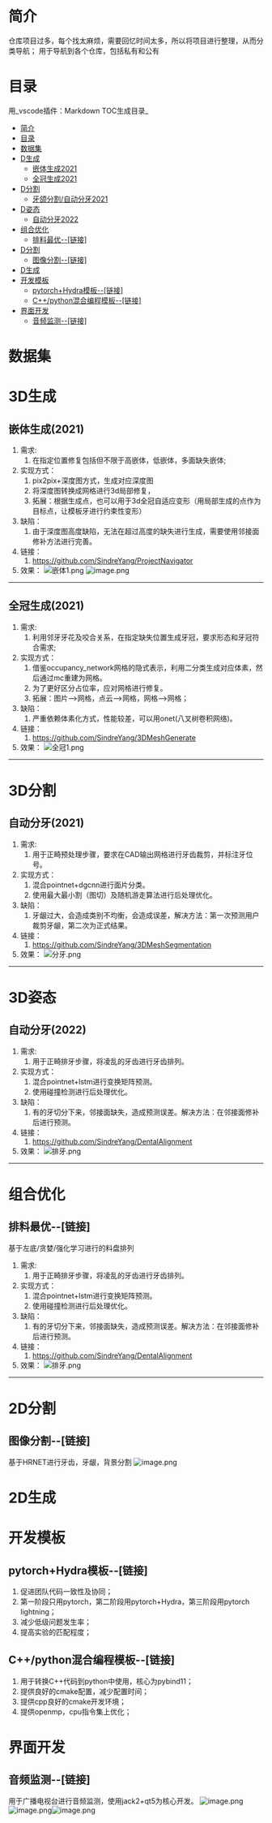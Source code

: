 
# 简介
仓库项目过多，每个找太麻烦，需要回忆时间太多，所以将项目进行整理，从而分类导航；
用于导航到各个仓库，包括私有和公有

# 目录
用_vscode插件：Markdown TOC生成目录_
<!-- TOC -->

- [简介](#%E7%AE%80%E4%BB%8B)
- [目录](#%E7%9B%AE%E5%BD%95)
- [数据集](#%E6%95%B0%E6%8D%AE%E9%9B%86)
- [D生成](#d%E7%94%9F%E6%88%90)
    - [嵌体生成2021](#%E5%B5%8C%E4%BD%93%E7%94%9F%E6%88%902021)
    - [全冠生成2021](#%E5%85%A8%E5%86%A0%E7%94%9F%E6%88%902021)
- [D分割](#d%E5%88%86%E5%89%B2)
    - [牙颌分割/自动分牙2021](#%E7%89%99%E9%A2%8C%E5%88%86%E5%89%B2%E8%87%AA%E5%8A%A8%E5%88%86%E7%89%992021)
- [D姿态](#d%E5%A7%BF%E6%80%81)
    - [自动分牙2022](#%E8%87%AA%E5%8A%A8%E5%88%86%E7%89%992022)
- [组合优化](#%E7%BB%84%E5%90%88%E4%BC%98%E5%8C%96)
    - [排料最优--[链接]](#%E6%8E%92%E6%96%99%E6%9C%80%E4%BC%98--%E9%93%BE%E6%8E%A5)
- [D分割](#d%E5%88%86%E5%89%B2)
    - [图像分割--[链接]](#%E5%9B%BE%E5%83%8F%E5%88%86%E5%89%B2--%E9%93%BE%E6%8E%A5)
- [D生成](#d%E7%94%9F%E6%88%90)
- [开发模板](#%E5%BC%80%E5%8F%91%E6%A8%A1%E6%9D%BF)
    - [pytorch+Hydra模板--[链接]](#pytorchhydra%E6%A8%A1%E6%9D%BF--%E9%93%BE%E6%8E%A5)
    - [C++/python混合编程模板--[链接]](#cpython%E6%B7%B7%E5%90%88%E7%BC%96%E7%A8%8B%E6%A8%A1%E6%9D%BF--%E9%93%BE%E6%8E%A5)
- [界面开发](#%E7%95%8C%E9%9D%A2%E5%BC%80%E5%8F%91)
    - [音频监测--[链接]](#%E9%9F%B3%E9%A2%91%E7%9B%91%E6%B5%8B--%E9%93%BE%E6%8E%A5)

<!-- /TOC -->
# 数据集


# 3D生成
## 嵌体生成(2021)

1. 需求:
   1. 在指定位置修复包括但不限于高嵌体，低嵌体，多面缺失嵌体;
2. 实现方式：
   1. pix2pix+深度图方式，生成对应深度图
   2. 将深度图转换成网格进行3d局部修复，
   3. 拓展：根据生成点，也可以用于3d全冠自适应变形（用局部生成的点作为目标点，让模板牙进行约束性变形）
3. 缺陷：
   1. 由于深度图高度缺陷，无法在超过高度的缺失进行生成，需要使用邻接面修补方法进行完善。
4. 链接：
   1. <https://github.com/SindreYang/ProjectNavigator>
5. 效果：
![嵌体1.png](img/嵌体1.png)
![image.png](img/嵌体2.png)

--- 

## 全冠生成(2021)

1. 需求:
   1. 利用邻牙牙花及咬合关系，在指定缺失位置生成牙冠，要求形态和牙冠符合需求;
2. 实现方式：
   1. 借鉴occupancy_network网格的隐式表示，利用二分类生成对应体素，然后通过mc重建为网格。
   2. 为了更好区分占位率，应对网格进行修复。
   3. 拓展：图片-->网格，点云-->网格，网格-->网格；
3. 缺陷：
   1. 严重依赖体素化方式，性能较差，可以用onet(八叉树卷积网络)。
4. 链接：
   1. <https://github.com/SindreYang/3DMeshGenerate>
5. 效果：
![全冠1.png](img/全冠1.png)

---

# 3D分割

## 自动分牙(2021)

1. 需求:
   1. 用于正畸预处理步骤，要求在CAD输出网格进行牙齿裁剪，并标注牙位号。
2. 实现方式：
   1. 混合pointnet+dgcnn进行面片分类。
   2. 使用最大最小割（图切）及随机游走算法进行后处理优化。
3. 缺陷：
   1. 牙龈过大，会造成类别不均衡，会造成误差，解决方法：第一次预测用户裁剪牙龈，第二次为正式结果。
4. 链接：
   1. <https://github.com/SindreYang/3DMeshSegmentation>
5. 效果：
![分牙.png](img/分牙1.png)

---

# 3D姿态

## 自动分牙(2022)

1. 需求:
   1. 用于正畸排牙步骤，将凌乱的牙齿进行牙齿排列。
2. 实现方式：
   1. 混合pointnet+lstm进行变换矩阵预测。
   2. 使用碰撞检测进行后处理优化。
3. 缺陷：
   1. 有的牙切分下来，邻接面缺失，造成预测误差。解决方法：在邻接面修补后进行预测。
4. 链接：
   1. <https://github.com/SindreYang/DentalAlignment>
5. 效果：
![排牙.png](img/排牙1.png)

---

# 组合优化

## 排料最优--[链接]

基于左底/贪婪/强化学习进行的料盘排列
1. 需求:
   1. 用于正畸排牙步骤，将凌乱的牙齿进行牙齿排列。
2. 实现方式：
   1. 混合pointnet+lstm进行变换矩阵预测。
   2. 使用碰撞检测进行后处理优化。
3. 缺陷：
   1. 有的牙切分下来，邻接面缺失，造成预测误差。解决方法：在邻接面修补后进行预测。
4. 链接：
   1. <https://github.com/SindreYang/DentalAlignment>
5. 效果：
![排牙.png](img/排牙1.png)

---


# 2D分割
## 图像分割--[链接]
基于HRNET进行牙齿，牙龈，背景分割
![image.png](https://cdn.nlark.com/yuque/0/2023/png/22210919/1677563867049-de774aea-98df-4745-8e0b-503b5eb400af.png#averageHue=%234f1919&clientId=u5ad84f3b-58ec-4&from=paste&height=226&id=u1cf10c7f&name=image.png&originHeight=517&originWidth=891&originalType=binary&ratio=1&rotation=0&showTitle=false&size=149021&status=done&style=none&taskId=ucefe08fb-85dc-41fe-933c-8f2c5974f16&title=&width=389)
# 2D生成

# 开发模板
## pytorch+Hydra模板--[链接]

1. 促进团队代码一致性及协同；
2. 第一阶段只用pytorch，第二阶段用pytorch+Hydra，第三阶段用pytorch lightning；
3. 减少低级问题发生率；
4. 提高实验的匹配程度；

## C++/python混合编程模板--[链接]

1. 用于转换C++代码到python中使用，核心为pybind11；
2. 提供良好的cmake配置，减少配置时间；
3. 提供cpp良好的cmake开发环境；
4. 提供openmp，cpu指令集上优化；


# 界面开发 
## 音频监测--[链接]
用于广播电视台进行音频监测，使用jack2+qt5为核心开发。
![image.png](https://cdn.nlark.com/yuque/0/2023/png/22210919/1677566124888-d27dc36d-0616-42fe-bf23-3d4f6ec73600.png#averageHue=%23464815&clientId=u5ad84f3b-58ec-4&from=paste&height=367&id=uf4c31eae&name=image.png&originHeight=604&originWidth=1093&originalType=binary&ratio=1&rotation=0&showTitle=false&size=668609&status=done&style=none&taskId=ud786690c-2895-47b2-b79e-d5fadb4cfee&title=&width=665)
![image.png](https://cdn.nlark.com/yuque/0/2023/png/22210919/1677566057809-08eefde8-ee49-45de-80ff-7bc768ac4f00.png#averageHue=%234b4b4b&clientId=u5ad84f3b-58ec-4&from=paste&height=220&id=u83545e0b&name=image.png&originHeight=504&originWidth=893&originalType=binary&ratio=1&rotation=0&showTitle=false&size=42649&status=done&style=none&taskId=u105501dc-c4bc-47c2-9067-cce0d233c57&title=&width=389)![image.png](https://cdn.nlark.com/yuque/0/2023/png/22210919/1677566032410-4cbc6db7-1a19-482d-9641-1e477d69a7c9.png#averageHue=%23fafafa&clientId=u5ad84f3b-58ec-4&from=paste&height=220&id=u29dd8c20&name=image.png&originHeight=474&originWidth=742&originalType=binary&ratio=1&rotation=0&showTitle=false&size=23389&status=done&style=none&taskId=u3a1e0d02-4ea8-41fc-b90d-7e2fc9c8d7a&title=&width=344)



